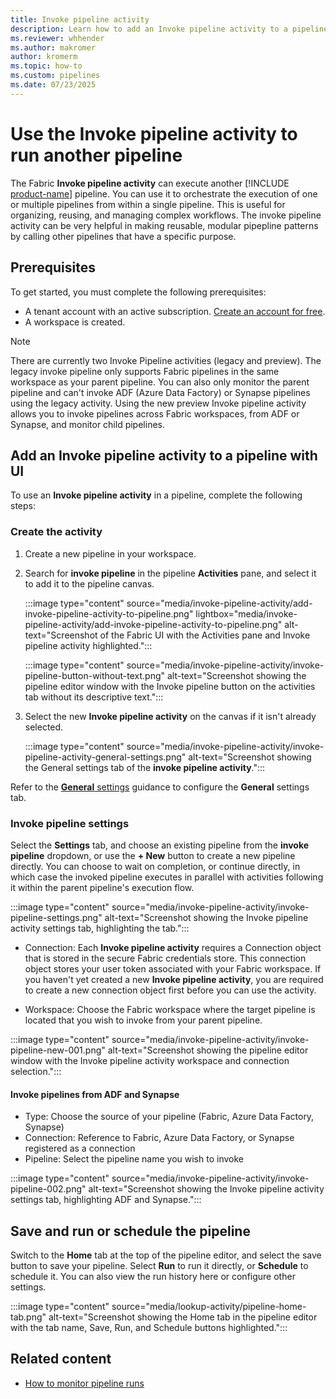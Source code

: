 ```yaml
---
title: Invoke pipeline activity
description: Learn how to add an Invoke pipeline activity to a pipeline and use it to run another pipeline.
ms.reviewer: whhender
ms.author: makromer
author: kromerm
ms.topic: how-to
ms.custom: pipelines
ms.date: 07/23/2025
---
```


# Use the **Invoke pipeline activity** to run another pipeline

The Fabric **Invoke pipeline activity** can execute another [!INCLUDE [product-name](../includes/product-name.md)] pipeline. You can use it to orchestrate the execution of one or multiple pipelines from within a single pipeline. This is useful for organizing, reusing, and managing complex workflows. The invoke pipeline activity can be very helpful in making reusable, modular pipepline patterns by calling other pipelines that have a specific purpose.

## Prerequisites

To get started, you must complete the following prerequisites:

- A tenant account with an active subscription. [Create an account for free](../fundamentals/fabric-trial.md).
- A workspace is created.

> [!NOTE]
> There are currently two Invoke Pipeline activities (legacy and preview). The legacy invoke pipeline only supports Fabric pipelines in the same workspace as your parent pipeline. You can also only monitor the parent pipeline and can't invoke ADF (Azure Data Factory) or Synapse pipelines using the legacy activity. Using the new preview Invoke pipeline activity allows you to invoke pipelines across Fabric workspaces, from ADF or Synapse, and monitor child pipelines.

## Add an **Invoke pipeline activity** to a pipeline with UI

To use an **Invoke pipeline activity** in a pipeline, complete the following steps:

### Create the activity

1. Create a new pipeline in your workspace.
1. Search for **invoke pipeline** in the pipeline **Activities** pane, and select it to add it to the pipeline canvas.

   :::image type="content" source="media/invoke-pipeline-activity/add-invoke-pipeline-activity-to-pipeline.png" lightbox="media/invoke-pipeline-activity/add-invoke-pipeline-activity-to-pipeline.png" alt-text="Screenshot of the Fabric UI with the Activities pane and Invoke pipeline activity highlighted.":::


   :::image type="content" source="media/invoke-pipeline-activity/invoke-pipeline-button-without-text.png" alt-text="Screenshot showing the pipeline editor window with the Invoke pipeline button on the activities tab without its descriptive text.":::

1. Select the new **Invoke pipeline activity** on the canvas if it isn't already selected.

   :::image type="content" source="media/invoke-pipeline-activity/invoke-pipeline-activity-general-settings.png" alt-text="Screenshot showing the General settings tab of the **invoke pipeline activity**.":::

Refer to the [**General** settings](activity-overview.md#general-settings) guidance to configure the **General** settings tab.

### Invoke pipeline settings

Select the **Settings** tab, and choose an existing pipeline from the **invoke pipeline** dropdown, or use the **+ New** button to create a new pipeline directly. You can choose to wait on completion, or continue directly, in which case the invoked pipeline executes in parallel with activities following it within the parent pipeline's execution flow.

:::image type="content" source="media/invoke-pipeline-activity/invoke-pipeline-settings.png" alt-text="Screenshot showing the Invoke pipeline activity settings tab, highlighting the tab.":::


* Connection: Each **Invoke pipeline activity** requires a Connection object that is stored in the secure Fabric credentials store. This connection object stores your user token associated with your Fabric workspace. If you haven't yet created a new **Invoke pipeline activity**, you are required to create a new connection object first before you can use the activity.
  
* Workspace: Choose the Fabric workspace where the target pipeline is located that you wish to invoke from your parent pipeline.

:::image type="content" source="media/invoke-pipeline-activity/invoke-pipeline-new-001.png" alt-text="Screenshot showing the pipeline editor window with the Invoke pipeline activity workspace and connection selection.":::

#### Invoke pipelines from ADF and Synapse

- Type: Choose the source of your pipeline (Fabric, Azure Data Factory, Synapse)
- Connection: Reference to Fabric, Azure Data Factory, or Synapse registered as a connection
- Pipeline: Select the pipeline name you wish to invoke
  
:::image type="content" source="media/invoke-pipeline-activity/invoke-pipeline-002.png" alt-text="Screenshot showing the Invoke pipeline activity settings tab, highlighting ADF and Synapse.":::

## Save and run or schedule the pipeline

Switch to the **Home** tab at the top of the pipeline editor, and select the save button to save your pipeline. Select **Run** to run it directly, or **Schedule** to schedule it. You can also view the run history here or configure other settings.

:::image type="content" source="media/lookup-activity/pipeline-home-tab.png" alt-text="Screenshot showing the Home tab in the pipeline editor with the tab name, Save, Run, and Schedule buttons highlighted.":::

## Related content

- [How to monitor pipeline runs](monitor-pipeline-runs.md)
